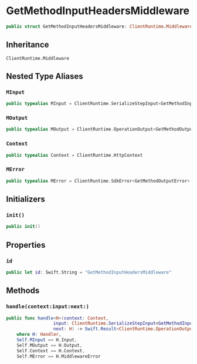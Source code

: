 # GetMethodInputHeadersMiddleware

``` swift
public struct GetMethodInputHeadersMiddleware: ClientRuntime.Middleware 
```

## Inheritance

`ClientRuntime.Middleware`

## Nested Type Aliases

### `MInput`

``` swift
public typealias MInput = ClientRuntime.SerializeStepInput<GetMethodInput>
```

### `MOutput`

``` swift
public typealias MOutput = ClientRuntime.OperationOutput<GetMethodOutputResponse>
```

### `Context`

``` swift
public typealias Context = ClientRuntime.HttpContext
```

### `MError`

``` swift
public typealias MError = ClientRuntime.SdkError<GetMethodOutputError>
```

## Initializers

### `init()`

``` swift
public init() 
```

## Properties

### `id`

``` swift
public let id: Swift.String = "GetMethodInputHeadersMiddleware"
```

## Methods

### `handle(context:input:next:)`

``` swift
public func handle<H>(context: Context,
                  input: ClientRuntime.SerializeStepInput<GetMethodInput>,
                  next: H) -> Swift.Result<ClientRuntime.OperationOutput<GetMethodOutputResponse>, MError>
    where H: Handler,
    Self.MInput == H.Input,
    Self.MOutput == H.Output,
    Self.Context == H.Context,
    Self.MError == H.MiddlewareError
```

